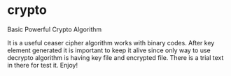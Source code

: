 # crypto
Basic Powerful Crypto Algorithm

It is a useful ceaser cipher algorithm works with binary codes. After key element generated it is important to keep it alive since only way to use decrypto algorithm is
having key file and encrypted file. There is a trial text in there for test it. Enjoy!